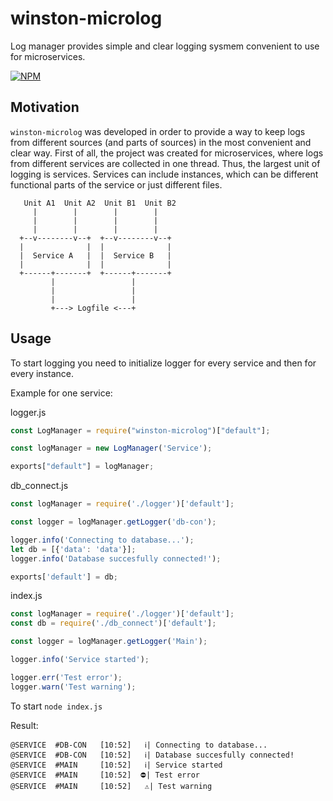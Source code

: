 # winston-microlog

Log manager provides simple and clear logging sysmem convenient to use for microservices.

[![NPM](https://nodei.co/npm/winston-microlog.png?downloads=true&downloadRank=true)](https://nodei.co/npm/winston-microlog/)

## Motivation

`winston-microlog` was developed in order to provide a way to keep logs from different sources (and parts of sources) in the most convenient and clear way. First of all, the project was created for microservices, where logs from different services are collected in one thread. Thus, the largest unit of logging is services. Services can include instances, which can be different functional parts of the service or just different files.

```
   Unit A1  Unit A2  Unit B1  Unit B2
     |        |        |        |
     |        |        |        |
     |        |        |        |
  +--v--------v--+  +--v--------v--+
  |              |  |              |
  |  Service A   |  |  Service B   |
  |              |  |              |
  +------+-------+  +------+-------+
         |                 |
         |                 |
         |                 |
         +---> Logfile <---+
```

## Usage

To start logging you need to initialize logger for every service and then for every instance.

Example for one service:

logger.js
``` js
const LogManager = require("winston-microlog")["default"];

const logManager = new LogManager('Service');

exports["default"] = logManager;
```

db_connect.js
``` js
const logManager = require('./logger')['default'];

const logger = logManager.getLogger('db-con');

logger.info('Connecting to database...');
let db = [{'data': 'data'}];
logger.info('Database succesfully connected!');

exports['default'] = db;
```

index.js
``` js
const logManager = require('./logger')['default'];
const db = require('./db_connect')['default'];

const logger = logManager.getLogger('Main');

logger.info('Service started');

logger.err('Test error');
logger.warn('Test warning');
```

To start `node index.js`

Result:
```
@SERVICE  #DB-CON   [10:52]   ℹ| Connecting to database...
@SERVICE  #DB-CON   [10:52]   ℹ| Database succesfully connected!
@SERVICE  #MAIN     [10:52]   ℹ| Service started
@SERVICE  #MAIN     [10:52]  ⛔| Test error
@SERVICE  #MAIN     [10:52]   ⚠️| Test warning
```
